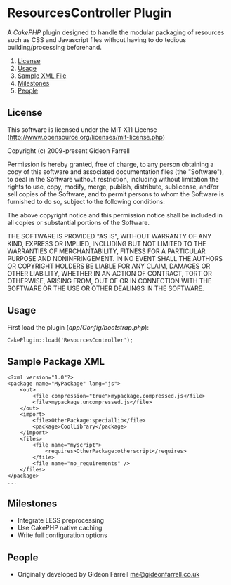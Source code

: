 ResourcesController Plugin
===========================

A *CakePHP* plugin designed to handle the modular packaging of resources such as CSS and Javascript files without having to do tedious building/processing beforehand.

1. [License](#license)  
2. [Usage](#usage)
3. [Sample XML File](#samplexml)
4. [Milestones](#future)
5. [People](#people)



License <a id="license"></a>
----------------------------

This software is licensed under the MIT X11 License (http://www.opensource.org/licenses/mit-license.php)

Copyright (c) 2009-present Gideon Farrell

Permission is hereby granted, free of charge, to any person obtaining a copy
of this software and associated documentation files (the "Software"), to deal
in the Software without restriction, including without limitation the rights
to use, copy, modify, merge, publish, distribute, sublicense, and/or sell
copies of the Software, and to permit persons to whom the Software is
furnished to do so, subject to the following conditions:

The above copyright notice and this permission notice shall be included in
all copies or substantial portions of the Software.

THE SOFTWARE IS PROVIDED "AS IS", WITHOUT WARRANTY OF ANY KIND, EXPRESS OR
IMPLIED, INCLUDING BUT NOT LIMITED TO THE WARRANTIES OF MERCHANTABILITY,
FITNESS FOR A PARTICULAR PURPOSE AND NONINFRINGEMENT. IN NO EVENT SHALL THE
AUTHORS OR COPYRIGHT HOLDERS BE LIABLE FOR ANY CLAIM, DAMAGES OR OTHER
LIABILITY, WHETHER IN AN ACTION OF CONTRACT, TORT OR OTHERWISE, ARISING FROM,
OUT OF OR IN CONNECTION WITH THE SOFTWARE OR THE USE OR OTHER DEALINGS IN
THE SOFTWARE.

Usage <a id="usage"></a>
-------------------------

First load the plugin (*app/Config/bootstrap.php*):
    
    CakePlugin::load('ResourcesController');


Sample Package XML <a id="samplexml"></a>
-----------------------------------------

    <?xml version="1.0"?>
    <package name="MyPackage" lang="js">
    	<out>
    		<file compression="true">mypackage.compressed.js</file>
    		<file>mypackage.uncompressed.js</file>
    	</out>
    	<import>
    		<file>OtherPackage:speciallib</file>
    		<package>CoolLibrary</package>
    	</import>
    	<files>
    		<file name="myscript">
    			<requires>OtherPackage:otherscript</requires>
    		</file>
    		<file name="no_requirements" />
    	</files>
    </package>
    ...


Milestones <a id="future"></a>
------------------------------

* Integrate LESS preprocessing
* Use CakePHP native caching
* Write full configuration options

People <a id="people"></a>
--------------------------

* Originally developed by Gideon Farrell [<me@gideonfarrell.co.uk>](mailto:me@gideonfarrell.co.uk)